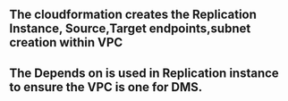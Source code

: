 ## The cloudformation creates the Replication Instance, Source,Target endpoints,subnet creation within VPC
## The Depends on is used in Replication instance to ensure the VPC is one for DMS.
